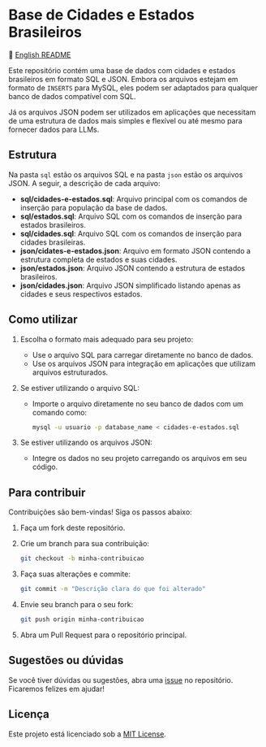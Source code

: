 # Base de Cidades e Estados Brasileiros

📄 [English README](README-EN.md)

Este repositório contém uma base de dados com cidades e estados brasileiros em formato SQL e JSON. Embora os arquivos estejam em formato de `INSERTS` para MySQL, eles podem ser adaptados para qualquer banco de dados compatível com SQL.

Já os arquivos JSON podem ser utilizados em aplicações que necessitam de uma estrutura de dados mais simples e flexível ou até mesmo para fornecer dados para LLMs.

## Estrutura

Na pasta `sql` estão os arquivos SQL e na pasta `json` estão os arquivos JSON. A seguir, a descrição de cada arquivo:

- **sql/cidades-e-estados.sql**: Arquivo principal com os comandos de inserção para população da base de dados.
- **sql/estados.sql**: Arquivo SQL com os comandos de inserção para estados brasileiros.
- **sql/cidades.sql**: Arquivo SQL com os comandos de inserção para cidades brasileiras.
- **json/cidates-e-estados.json**: Arquivo em formato JSON contendo a estrutura completa de estados e suas cidades.
- **json/estados.json**: Arquivo JSON contendo a estrutura de estados brasileiros.
- **json/cidades.json**: Arquivo JSON simplificado listando apenas as cidades e seus respectivos estados.

## Como utilizar

1. Escolha o formato mais adequado para seu projeto:

   - Use o arquivo SQL para carregar diretamente no banco de dados.
   - Use os arquivos JSON para integração em aplicações que utilizam arquivos estruturados.

2. Se estiver utilizando o arquivo SQL:

   - Importe o arquivo diretamente no seu banco de dados com um comando como:

     ```bash
     mysql -u usuario -p database_name < cidades-e-estados.sql
     ```

3. Se estiver utilizando os arquivos JSON:
   - Integre os dados no seu projeto carregando os arquivos em seu código.

## Para contribuir

Contribuições são bem-vindas! Siga os passos abaixo:

1. Faça um fork deste repositório.
2. Crie um branch para sua contribuição:

   ```bash
   git checkout -b minha-contribuicao
   ```

3. Faça suas alterações e commite:

   ```bash
   git commit -m "Descrição clara do que foi alterado"
   ```

4. Envie seu branch para o seu fork:

   ```bash
   git push origin minha-contribuicao
   ```

5. Abra um Pull Request para o repositório principal.

## Sugestões ou dúvidas

Se você tiver dúvidas ou sugestões, abra uma [issue](https://github.com/seu-usuario/seu-repositorio/issues) no repositório. Ficaremos felizes em ajudar!

## Licença

Este projeto está licenciado sob a [MIT License](LICENSE).

